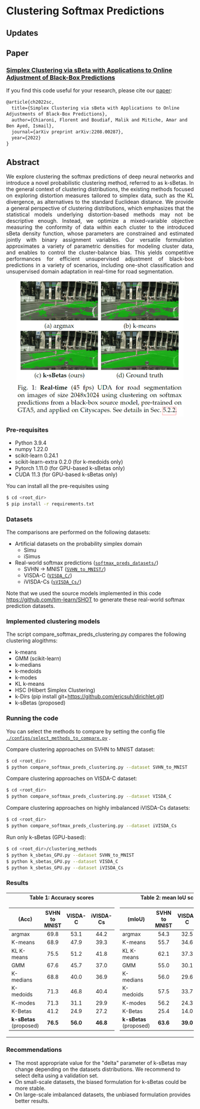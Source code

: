 # Clustering Softmax Predictions

## Updates

## Paper
### [**Simplex Clustering via sBeta with Applications to Online Adjustment of Black-Box Predictions**](https://arxiv.org/pdf/2208.00287.pdf)

If you find this code useful for your research, please cite our [paper](https://arxiv.org/pdf/2208.00287.pdf):
```
@article{ch2022sc,
  title={Simplex Clustering via sBeta with Applications to Online Adjustments of Black-Box Predictions},
  author={Chiaroni, Florent and Boudiaf, Malik and Mitiche, Amar and Ben Ayed, Ismail},
  journal={arXiv preprint arXiv:2208.00287},
  year={2022}
}
```

## Abstract
<p align="justify">
  We explore clustering the softmax predictions of deep neural networks and introduce a novel probabilistic clustering method, referred to as k-sBetas. In the general context of clustering distributions, the existing methods focused on exploring distortion measures tailored to simplex data, such as the KL divergence, as alternatives to the standard Euclidean distance. We provide a general perspective of clustering distributions, which emphasizes that the statistical models underlying distortion-based methods may not be descriptive enough. Instead, we optimize a mixed-variable objective measuring the conformity of data within each cluster to the introduced sBeta density function, whose parameters are constrained and estimated jointly with binary assignment variables.
Our versatile formulation approximates a variety of parametric densities for modeling cluster data, and enables to control the cluster-balance bias. This yields competitive performances for efficient unsupervised adjustment of black-box predictions in a variety of scenarios, including one-shot classification and unsupervised domain adaptation in real-time for road segmentation.
</p>
<p align="center">
  <img src="./code_illustrations/real_time_UDA_road_seg.PNG" width="450">
</p>

### Pre-requisites
* Python 3.9.4
* numpy 1.22.0
* scikit-learn 0.24.1
* scikit-learn-extra 0.2.0 (for k-medoids only)
* Pytorch 1.11.0 (for GPU-based k-sBetas only)
* CUDA 11.3 (for GPU-based k-sBetas only)

You can install all the pre-requisites using 
```bash
$ cd <root_dir>
$ pip install -r requirements.txt
```

### Datasets
The comparisons are performed on the following datasets:
- Artificial datasets on the probability simplex domain
  - Simu
  - iSimus
- Real-world softmax predictions ([`softmax_preds_datasets/`](./softmax_preds_datasets))
  - SVHN -> MNIST ([`SVHN_to_MNIST/`](./softmax_preds_datasets/SVHN_to_MNIST))
  - VISDA-C ([`VISDA_C/`](./softmax_preds_datasets/VISDA_C))
  - iVISDA-Cs ([`sVISDA_Cs/`](./softmax_preds_datasets/iVISDA_Cs))

Note that we used the source models implemented in this code https://github.com/tim-learn/SHOT to generate these real-world softmax prediction datasets.

### Implemented clustering models
The script compare_softmax_preds_clustering.py compares the following clustering alogithms:
- k-means
- GMM (scikit-learn)
- k-medians
- k-medoids
- k-modes
- KL k-means
- HSC (Hilbert Simplex Clustering)
- k-Dirs (pip install git+https://github.com/ericsuh/dirichlet.git)
- k-sBetas (proposed)

### Running the code
You can select the methods to compare by setting the config file [`./configs/select_methods_to_compare.py`](./configs/select_methods_to_compare.yml) .

Compare clustering approaches on SVHN to MNIST dataset:
```bash
$ cd <root_dir>
$ python compare_softmax_preds_clustering.py --dataset SVHN_to_MNIST
```

Compare clustering approaches on VISDA-C dataset:
```bash
$ cd <root_dir>
$ python compare_softmax_preds_clustering.py --dataset VISDA_C
```

Compare clustering approaches on highly imbalanced iVISDA-Cs datasets:
```bash
$ cd <root_dir>
$ python compare_softmax_preds_clustering.py --dataset iVISDA_Cs
```

Run only k-sBetas (GPU-based):
```bash
$ cd <root_dir>/clustering_methods
$ python k_sbetas_GPU.py --dataset SVHN_to_MNIST
$ python k_sbetas_GPU.py --dataset VISDA_C
$ python k_sbetas_GPU.py --dataset iVISDA_Cs
```

### Results

<table>
<tr><th>Table 1: Accuracy scores</th><th>Table 2: mean IoU scores</th></tr>
<tr><td>

|   (Acc)    | SVHN to MNIST | VISDA-C | iVISDA-Cs |
|------------|:-------------:|:-------:|:---------:|
|argmax | 69.8 | 53.1 | 44.2 |
|K-means | 68.9 | 47.9 | 39.3 |
|KL K-means | 75.5 | 51.2 | 41.8 |
|GMM | 67.6 | 45.7 | 37.0 |
|K-medians | 68.8 | 40.0 | 36.9 |
|K-medoids | 71.3 | 46.8 | 40.4 |
|K-modes | 71.3 | 31.1 | 29.9 |
|K-Betas | 41.2 | 24.9 | 27.2 |
| **k-sBetas** <br> (proposed) | **76.5** | **56.0** | **46.8** |

</td><td>

|   (mIoU)    | SVHN to MNIST | VISDA-C | iVISDA-Cs |
|------------|:-------------:|:-------:|:---------:|
|argmax | 54.3 | 32.5 | 22.7 |
|K-means | 55.7 | 34.6 | 24.2 |
|KL K-means | 62.1 | 37.3 | 24.9 |
|GMM | 55.0 | 30.1 | 20.4 |
|K-medians | 56.0 | 29.6 | 22.4 |
|K-medoids | 57.5 | 33.7 | 22.5 |
|K-modes | 56.2 | 24.3 | 18.4 |
|K-Betas | 25.4 | 14.0 | 14.1 |
| **k-sBetas** <br> (proposed) | **63.6** | **39.0** | **26.9** |

</td></tr> </table>

### Recommendations
- The most appropriate value for the "delta" parameter of k-sBetas may change depending on the datasets distributions. We recommend to select delta using a validation set.
- On small-scale datasets, the biased formulation for k-sBetas could be more stable.
- On large-scale imbalanced datasets, the unbiased formulation provides better results.
